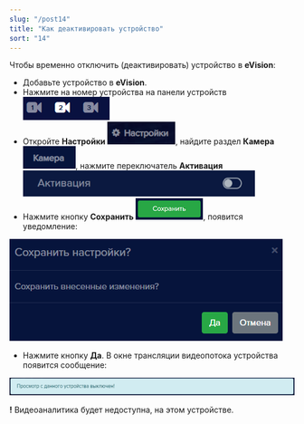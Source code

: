 ```yaml
---
slug: "/post14"
title: "Как деактивировать устройство"
sort: "14"
---
```


Чтобы временно отключить (деактивировать) устройство в **eVision**:

- Добавьте устройство в **eVision**.
- Нажмите на номер устройства на панели устройств ![](images/Aspose.Words.374291bc-21e0-4dc1-8208-7b6db552d3f3.107.png)
- Откройте **Настройки** ![](images/Aspose.Words.374291bc-21e0-4dc1-8208-7b6db552d3f3.108.png), найдите раздел **Камера** ![](images/Aspose.Words.374291bc-21e0-4dc1-8208-7b6db552d3f3.109.png), нажмите переключатель **Активация** ![](images/Aspose.Words.374291bc-21e0-4dc1-8208-7b6db552d3f3.110.png)
- Нажмите кнопку **Сохранить** ![](images/Aspose.Words.374291bc-21e0-4dc1-8208-7b6db552d3f3.111.png), появится уведомление:

![](images/Aspose.Words.374291bc-21e0-4dc1-8208-7b6db552d3f3.112.png)

- Нажмите кнопку **Да**. В окне трансляции видеопотока устройства появится сообщение: 

![](images/Aspose.Words.374291bc-21e0-4dc1-8208-7b6db552d3f3.113.png)

**!** Видеоаналитика будет недоступна, на этом устройстве.

